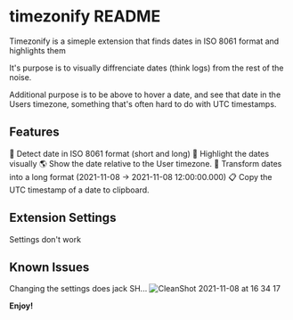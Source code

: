 # timezonify README

Timezonify is a simeple extension that finds dates in ISO 8061 format and highlights them

It's purpose is to visually diffrenciate dates (think logs) from the rest of the noise. 

Additional purpose is to be above to hover a date, and see that date in the Users timezone, something that's often hard to do with UTC timestamps.

## Features

🎯 Detect date in ISO 8061 format (short and long) 
🚀 Highlight the dates visually
🌎 Show the date relative to the User timezone. 
🍻 Transform dates into a long format (2021-11-08 -> 2021-11-08 12:00:00.000)
📋 Copy the UTC timestamp of a date to clipboard. 



## Extension Settings

Settings don't work



## Known Issues

Changing the settings does jack SH...
![CleanShot 2021-11-08 at 16 34 17](https://user-images.githubusercontent.com/463317/140835463-87e1c8ac-db3f-40d3-bd11-c0ac48f2ea3a.gif)

**Enjoy!**
